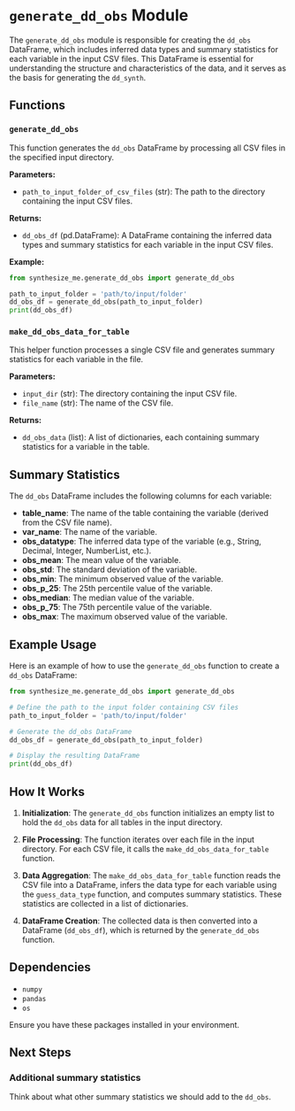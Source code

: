 # `generate_dd_obs` Module

The `generate_dd_obs` module is responsible for creating the `dd_obs` DataFrame, which includes inferred data types and summary statistics for each variable in the input CSV files. This DataFrame is essential for understanding the structure and characteristics of the data, and it serves as the basis for generating the `dd_synth`.

## Functions

### `generate_dd_obs`

This function generates the `dd_obs` DataFrame by processing all CSV files in the specified input directory.

**Parameters:**

- `path_to_input_folder_of_csv_files` (str): The path to the directory containing the input CSV files.

**Returns:**

- `dd_obs_df` (pd.DataFrame): A DataFrame containing the inferred data types and summary statistics for each variable in the input CSV files.

**Example:**

```python
from synthesize_me.generate_dd_obs import generate_dd_obs

path_to_input_folder = 'path/to/input/folder'
dd_obs_df = generate_dd_obs(path_to_input_folder)
print(dd_obs_df)
```

### `make_dd_obs_data_for_table`

This helper function processes a single CSV file and generates summary statistics for each variable in the file.

**Parameters:**

- `input_dir` (str): The directory containing the input CSV file.
- `file_name` (str): The name of the CSV file.

**Returns:**

- `dd_obs_data` (list): A list of dictionaries, each containing summary statistics for a variable in the table.

## Summary Statistics

The `dd_obs` DataFrame includes the following columns for each variable:

- **table_name**: The name of the table containing the variable (derived from the CSV file name).
- **var_name**: The name of the variable.
- **obs_datatype**: The inferred data type of the variable (e.g., String, Decimal, Integer, NumberList, etc.).
- **obs_mean**: The mean value of the variable.
- **obs_std**: The standard deviation of the variable.
- **obs_min**: The minimum observed value of the variable.
- **obs_p_25**: The 25th percentile value of the variable.
- **obs_median**: The median value of the variable.
- **obs_p_75**: The 75th percentile value of the variable.
- **obs_max**: The maximum observed value of the variable.

## Example Usage

Here is an example of how to use the `generate_dd_obs` function to create a `dd_obs` DataFrame:

```python
from synthesize_me.generate_dd_obs import generate_dd_obs

# Define the path to the input folder containing CSV files
path_to_input_folder = 'path/to/input/folder'

# Generate the dd_obs DataFrame
dd_obs_df = generate_dd_obs(path_to_input_folder)

# Display the resulting DataFrame
print(dd_obs_df)
```

## How It Works

1. **Initialization**: The `generate_dd_obs` function initializes an empty list to hold the `dd_obs` data for all tables in the input directory.

2. **File Processing**: The function iterates over each file in the input directory. For each CSV file, it calls the `make_dd_obs_data_for_table` function.

3. **Data Aggregation**: The `make_dd_obs_data_for_table` function reads the CSV file into a DataFrame, infers the data type for each variable using the `guess_data_type` function, and computes summary statistics. These statistics are collected in a list of dictionaries.

4. **DataFrame Creation**: The collected data is then converted into a DataFrame (`dd_obs_df`), which is returned by the `generate_dd_obs` function.

## Dependencies

- `numpy`
- `pandas`
- `os`

Ensure you have these packages installed in your environment.

## Next Steps

### Additional summary statistics

Think about what other summary statistics we should add to the `dd_obs`.
